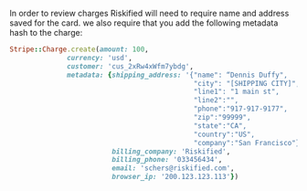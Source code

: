 In order to review charges Riskified will need to require name and address saved for the card.
we also require that you add the following metadata hash to the charge:

```ruby
Stripe::Charge.create(amount: 100, 
		      currency: 'usd',
		      customer: 'cus_2xRw4xWfm7ybdg',
		      metadata: {shipping_address: '{"name": “Dennis Duffy", 
		                                     "city": "[SHIPPING CITY]",
		                                     "line1": "1 main st",
		                                     "line2":"",
		                                     "phone":"917-917-9177",
		                                     "zip":"99999",
		                                     "state":"CA",
		                                     "country":"US",
		                                     "company":"San Francisco"}', 
		                 billing_company: 'Riskified',
		                 billing_phone: '033456434',
		                 email: 'schers@riskified.com',
		                 browser_ip: '200.123.123.113'})
```

